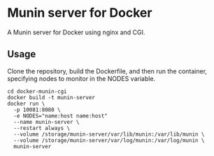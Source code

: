 # Munin server for Docker

A Munin server for Docker using nginx and CGI.

## Usage

Clone the repository, build the Dockerfile, and then run the container,
specifying nodes to monitor in the NODES variable.

```
cd docker-munin-cgi
docker build -t munin-server
docker run \
  -p 10081:8080 \
  -e NODES="name:host name:host"
  --name munin-server \
  --restart always \
  --volume /storage/munin-server/var/lib/munin:/var/lib/munin \
  --volume /storage/munin-server/var/log/munin:/var/log/munin \
  munin-server
```
